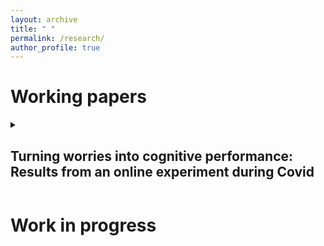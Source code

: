 ```yaml
---
layout: archive
title: " "
permalink: /research/
author_profile: true
---
```

  
<h1>Working papers</h1>

  
<details>
<summary><strong><h2>Turning worries into cognitive performance: Results from an online experiment during Covid</h2></strong></summary>

<p><i>Joint with <a href="https://sites.google.com/site/timotheedemont/home">Timothée Demont</a> and <a href="https://sites.google.com/view/evaraiber/home">Eva Raiber</a>.</i><p>

  
</details>



<h1>Work in progress</h1>

